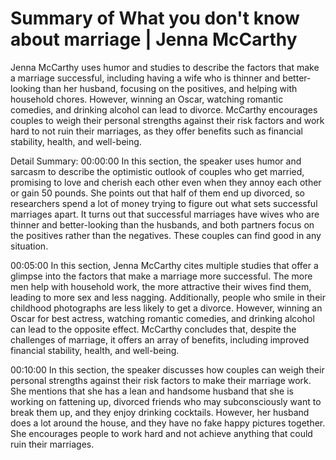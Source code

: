 # Summary of What you don't know about marriage | Jenna McCarthy

Jenna McCarthy uses humor and studies to describe the factors that make a marriage successful, including having a wife who is thinner and better-looking than her husband, focusing on the positives, and helping with household chores. However, winning an Oscar, watching romantic comedies, and drinking alcohol can lead to divorce. McCarthy encourages couples to weigh their personal strengths against their risk factors and work hard to not ruin their marriages, as they offer benefits such as financial stability, health, and well-being.

Detail Summary: 
00:00:00
In this section, the speaker uses humor and sarcasm to describe the optimistic outlook of couples who get married, promising to love and cherish each other even when they annoy each other or gain 50 pounds. She points out that half of them end up divorced, so researchers spend a lot of money trying to figure out what sets successful marriages apart. It turns out that successful marriages have wives who are thinner and better-looking than the husbands, and both partners focus on the positives rather than the negatives. These couples can find good in any situation.

00:05:00
In this section, Jenna McCarthy cites multiple studies that offer a glimpse into the factors that make a marriage more successful. The more men help with household work, the more attractive their wives find them, leading to more sex and less nagging. Additionally, people who smile in their childhood photographs are less likely to get a divorce. However, winning an Oscar for best actress, watching romantic comedies, and drinking alcohol can lead to the opposite effect. McCarthy concludes that, despite the challenges of marriage, it offers an array of benefits, including improved financial stability, health, and well-being.

00:10:00
In this section, the speaker discusses how couples can weigh their personal strengths against their risk factors to make their marriage work. She mentions that she has a lean and handsome husband that she is working on fattening up, divorced friends who may subconsciously want to break them up, and they enjoy drinking cocktails. However, her husband does a lot around the house, and they have no fake happy pictures together. She encourages people to work hard and not achieve anything that could ruin their marriages.

